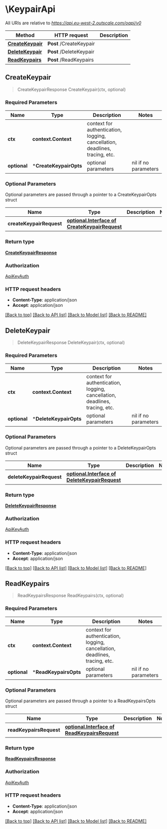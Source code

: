# \KeypairApi

All URIs are relative to *https://api.eu-west-2.outscale.com/oapi/v0*

Method | HTTP request | Description
------------- | ------------- | -------------
[**CreateKeypair**](KeypairApi.md#CreateKeypair) | **Post** /CreateKeypair | 
[**DeleteKeypair**](KeypairApi.md#DeleteKeypair) | **Post** /DeleteKeypair | 
[**ReadKeypairs**](KeypairApi.md#ReadKeypairs) | **Post** /ReadKeypairs | 



## CreateKeypair

> CreateKeypairResponse CreateKeypair(ctx, optional)



### Required Parameters


Name | Type | Description  | Notes
------------- | ------------- | ------------- | -------------
**ctx** | **context.Context** | context for authentication, logging, cancellation, deadlines, tracing, etc.
 **optional** | ***CreateKeypairOpts** | optional parameters | nil if no parameters

### Optional Parameters

Optional parameters are passed through a pointer to a CreateKeypairOpts struct


Name | Type | Description  | Notes
------------- | ------------- | ------------- | -------------
 **createKeypairRequest** | [**optional.Interface of CreateKeypairRequest**](CreateKeypairRequest.md)|  | 

### Return type

[**CreateKeypairResponse**](CreateKeypairResponse.md)

### Authorization

[ApiKeyAuth](../README.md#ApiKeyAuth)

### HTTP request headers

- **Content-Type**: application/json
- **Accept**: application/json

[[Back to top]](#) [[Back to API list]](../README.md#documentation-for-api-endpoints)
[[Back to Model list]](../README.md#documentation-for-models)
[[Back to README]](../README.md)


## DeleteKeypair

> DeleteKeypairResponse DeleteKeypair(ctx, optional)



### Required Parameters


Name | Type | Description  | Notes
------------- | ------------- | ------------- | -------------
**ctx** | **context.Context** | context for authentication, logging, cancellation, deadlines, tracing, etc.
 **optional** | ***DeleteKeypairOpts** | optional parameters | nil if no parameters

### Optional Parameters

Optional parameters are passed through a pointer to a DeleteKeypairOpts struct


Name | Type | Description  | Notes
------------- | ------------- | ------------- | -------------
 **deleteKeypairRequest** | [**optional.Interface of DeleteKeypairRequest**](DeleteKeypairRequest.md)|  | 

### Return type

[**DeleteKeypairResponse**](DeleteKeypairResponse.md)

### Authorization

[ApiKeyAuth](../README.md#ApiKeyAuth)

### HTTP request headers

- **Content-Type**: application/json
- **Accept**: application/json

[[Back to top]](#) [[Back to API list]](../README.md#documentation-for-api-endpoints)
[[Back to Model list]](../README.md#documentation-for-models)
[[Back to README]](../README.md)


## ReadKeypairs

> ReadKeypairsResponse ReadKeypairs(ctx, optional)



### Required Parameters


Name | Type | Description  | Notes
------------- | ------------- | ------------- | -------------
**ctx** | **context.Context** | context for authentication, logging, cancellation, deadlines, tracing, etc.
 **optional** | ***ReadKeypairsOpts** | optional parameters | nil if no parameters

### Optional Parameters

Optional parameters are passed through a pointer to a ReadKeypairsOpts struct


Name | Type | Description  | Notes
------------- | ------------- | ------------- | -------------
 **readKeypairsRequest** | [**optional.Interface of ReadKeypairsRequest**](ReadKeypairsRequest.md)|  | 

### Return type

[**ReadKeypairsResponse**](ReadKeypairsResponse.md)

### Authorization

[ApiKeyAuth](../README.md#ApiKeyAuth)

### HTTP request headers

- **Content-Type**: application/json
- **Accept**: application/json

[[Back to top]](#) [[Back to API list]](../README.md#documentation-for-api-endpoints)
[[Back to Model list]](../README.md#documentation-for-models)
[[Back to README]](../README.md)

